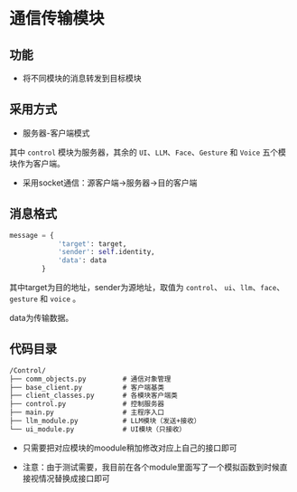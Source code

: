 # 通信传输模块

## 功能

- 将不同模块的消息转发到目标模块

## 采用方式

- 服务器-客户端模式

其中 `control` 模块为服务器，其余的 `UI`、`LLM`、`Face`、`Gesture` 和 `Voice` 五个模块作为客户端。

- 采用socket通信：源客户端->服务器->目的客户端

## 消息格式

```python
message = {
            'target': target,
            'sender': self.identity,
            'data': data
        }
```

其中target为目的地址，sender为源地址，取值为 `control`、 `ui`、`llm`、`face`、`gesture` 和 `voice` 。

data为传输数据。

## 代码目录

```txt
/Control/
├── comm_objects.py         # 通信对象管理
├── base_client.py          # 客户端基类
├── client_classes.py       # 各模块客户端类
├── control.py              # 控制服务器
├── main.py                 # 主程序入口
├── llm_module.py           # LLM模块（发送+接收）
└── ui_module.py            # UI模块（只接收）
```

- 只需要把对应模块的moodule稍加修改对应上自己的接口即可

- 注意：由于测试需要，我目前在各个module里面写了一个模拟函数到时候直接视情况替换成接口即可
